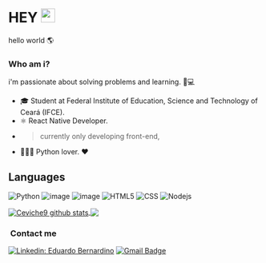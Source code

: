 # HEY <img src="https://raw.githubusercontent.com/dudubernardino/dudubernardino/main/assets/hi.gif" width="28px">

hello world 🌎

### Who am i? 
i'm passionate about solving problems and learning. 🤔💻
- 🎓 Student at Federal Institute of Education, Science and Technology of Ceará (IFCE).
- ⚛️ React Native Developer.
- 	> currently only developing front-end,
- 👩🏾‍💻 Python lover. ❤️

## Languages 

![Python](https://camo.githubusercontent.com/27250b9f428b32314f8610e1a996939cc116da5f8c4d8a2f8ed37104275085b8/68747470733a2f2f696d672e736869656c64732e696f2f62616467652f507974686f6e2d3134333534433f7374796c653d666f722d7468652d6261646765266c6f676f3d707974686f6e266c6f676f436f6c6f723d7768697465)
![image](https://camo.githubusercontent.com/9d07c04bdd98c662d5df9d4e1cc1de8446ffeaebca330feb161f1fb8e1188204/68747470733a2f2f696d672e736869656c64732e696f2f62616467652f4a6176615363726970742d4637444631453f7374796c653d666f722d7468652d6261646765266c6f676f3d6a617661736372697074266c6f676f436f6c6f723d626c61636b)
![image](https://camo.githubusercontent.com/0b9bce580a369d91352cf37397f1e079ef104531fc0bc53a145deb8f43fca535/68747470733a2f2f696d672e736869656c64732e696f2f62616467652f52656163745f4e61746976652d3230323332413f7374796c653d666f722d7468652d6261646765266c6f676f3d7265616374266c6f676f436f6c6f723d363144414642)
![HTML5](https://img.shields.io/badge/-HTML5-333333?style=flat&logo=HTML5)
![CSS](https://img.shields.io/badge/-CSS-333333?style=flat&logo=CSS3&logoColor=1572B6)
![Nodejs](https://img.shields.io/badge/-Nodejs-green?style=flat&logo=Node.js)


<a href="https://github.com/Ceviche9">
 <img align="center" src="https://github-readme-stats.vercel.app/api?username=Ceviche9&theme=synthwave" alt="Ceviche9 github stats"/>
</a>
<a href="https://github.com/Ceviche9">
  <img align="center" src="https://github-readme-stats.vercel.app/api/top-langs/?username=Ceviche9&hide=html&layout=compact&theme=synthwave" />
</a>

<h3> &nbsp;Contact me </h3>

[![Linkedin: Eduardo Bernardino](https://img.shields.io/badge/-LinkedIn-blue?style=flat-square&logo=Linkedin&logoColor=white&link=LINK-DO-SEU-LINKEDIN)](https://www.linkedin.com/in/tundê-cavalcante-1621441ba/)
[![Gmail Badge](https://img.shields.io/badge/-Gmail-FF0000?style=flat-square&logo=Gmail&logoColor=white&link=mailto:SEU-EMAIL)](mailto:niinbus@gmail.com)
